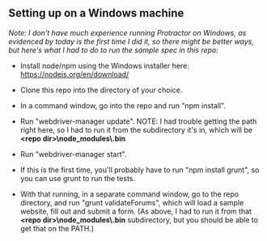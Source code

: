 ## Setting up on a Windows machine

*Note: I don't have much experience running Protractor on Windows, as evidenced by today is the first time I did it, so there might be better ways, but here's what I had to do to run the sample spec in this repo:*

- Install node/npm using the Windows installer here: https://nodejs.org/en/download/

- Clone this repo into the directory of your choice.

- In a command window, go into the repo and run "npm install".

- Run "webdriver-manager update".  NOTE: I had trouble getting the path right here, so I had to run it from the subdirectory it's in, which will be **\<repo dir\>\\node_modules\\.bin**

- Run "webdriver-manager start".

- If this is the first time, you'll probably have to run "npm install grunt", so you can use grunt to run the tests.

- With that running, in a separate command window, go to the repo directory, and run "grunt validateForums", which will load a sample website, fill out and submit a form. (As above, I had to run it from that **\<repo dir\>\\node_modules\\.bin** subdirectory, but you should be able to get that on the PATH.)
